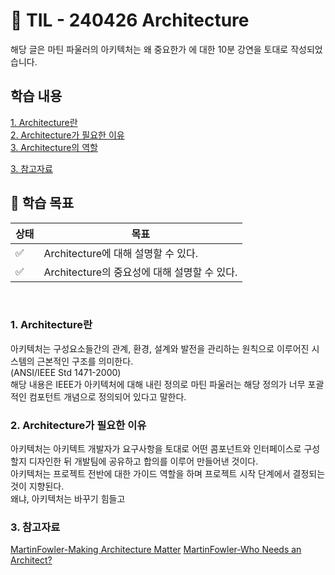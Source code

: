 # 📝 TIL - 240426 Architecture
해당 글은 마틴 파울러의 아키텍처는 왜 중요한가 에 대한 10분 강연을 토대로 작성되었습니다.
## 학습 내용
[1. Architecture란](#1-Architecture란)</br>
[2. Architecture가 필요한 이유](#2-Architecture가-필요한-이유)</br>
[3. Architecture의 역할](#2-Architecture의-역할)</br>

[3. 참고자료](#7-참고자료)</br>
## 🎯 학습 목표
|상태|목표|
|---|---|
|✅|Architecture에 대해 설명할 수 있다.|
|✅|Architecture의 중요성에 대해 설명할 수 있다.|

</br>

### 1. Architecture란
아키텍처는 구성요소들간의 관계, 환경, 설계와 발전을 관리하는 원칙으로 이루어진 시스템의 근본적인 구조를 의미한다.</br>(ANSI/IEEE Std 1471-2000)</br>
해당 내용은 IEEE가 아키텍처에 대해 내린 정의로 마틴 파울러는 해당 정의가 너무 포괄적인 컴포턴트 개념으로 정의되어 있다고 말한다.</br>

### 2. Architecture가 필요한 이유
아키텍처는 아키텍트 개발자가 요구사항을 토대로 어떤 콤포넌트와 인터페이스로 구성할지 디자인한 뒤 개발팀에 공유하고 합의를 이루어 만들어낸 것이다.</br>
아키텍처는 프로젝트 전반에 대한 가이드 역할을 하며 프로젝트 시작 단계에서 결정되는 것이 지향된다.</br>
왜냐, 아키텍처는 바꾸기 힘들고 

### 3. 참고자료
[MartinFowler-Making Architecture Matter](https://www.youtube.com/watch?v=4E1BHTvhB7Y)
[MartinFowler-Who Needs an Architect?](https://martinfowler.com/ieeeSoftware/whoNeedsArchitect.pdf)

